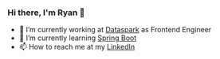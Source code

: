 ### Hi there, I'm Ryan 👋

- 🔭 I’m currently working at [Dataspark](https://github.com/SingTel-DataCo) as Frontend Engineer
- 🌱 I’m currently learning [Spring Boot](https://spring.io)
- 📫 How to reach me at my [LinkedIn](https://www.linkedin.com/in/ryanadhi/)

<!--

Here are some ideas to get you started:

- 🔭 I’m currently working on ...
- 🌱 I’m currently learning ...
- 👯 I’m looking to collaborate on ...
- 🤔 I’m looking for help with ...
- 💬 Ask me about ...
- 📫 How to reach me: ...
- 😄 Pronouns: ...
- ⚡ Fun fact: ...
-->
